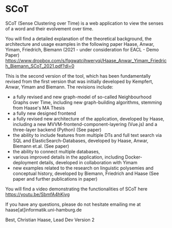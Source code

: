 # SCoT
SCoT (Sense Clustering over Time) is a web application to view the senses of a word and their evolvement over time. 

You will find a detailed explanation of the theoretical background, the architecture and usage examples in the following paper
Haase, Anwar, Yimam, Friedrich, Biemann (2021 - under consideration for EACL - Demo Paper)
https://www.dropbox.com/s/fqgwatcjhweryqi/Haase_Anwar_Yimam_Friedrich_Biemann_SCoT_2021.pdf?dl=0

This is the second version of the tool, which has been fundamentally revised from the first version that was initially developed by 
Kempfert, Anwar, Yimam and Biemann. The revisions include:
- a fully revised and new graph-model of so-called Neighbourhood Graphs over Time, including new graph-building algorithms, stemming from Haase's MA Thesis 
- a fully new designed frontend
- a fully revised new architecture of the application, developed by Haase, including a new MVVM-frontend-component-layering (Vue.js) and a three-layer backend (Python) (See paper)
- the ability to include features from multiple DTs and full text search via SQL and ElasticSearch-Databases, developed by Haase, Anwar, Biemann et.al. (See paper)
- the ability to connect multiple databases,
- various improved details in the application, including Docker-deployment details, developed in collaboration with Yimam
- new examples related to the research on linguistic polysemies and conceptual history, developed by Biemann, Friedrich and Haase (See paper and further publications in paper)

You will find a video demonstrating the functionalities of SCoT here
https://youtu.be/SbmfA4hKjvg

If you have any questions, please do not hesitate emailing me at haase[at]informatik.uni-hamburg.de

Best, Christian Haase, Lead Dev Version 2




